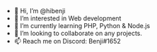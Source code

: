 - 👋 Hi, I’m @hibenji
- 👀 I’m interested in Web development
- 🌱 I’m currently learning PHP, Python & Node.js
- 💞️ I’m looking to collaborate on any projects.
- 📫 Reach me on Discord: Benji#1652

<!---
hibenji/hibenji is a ✨ special ✨ repository because its `README.md` (this file) appears on your GitHub profile.
You can click the Preview link to take a look at your changes.
--->
